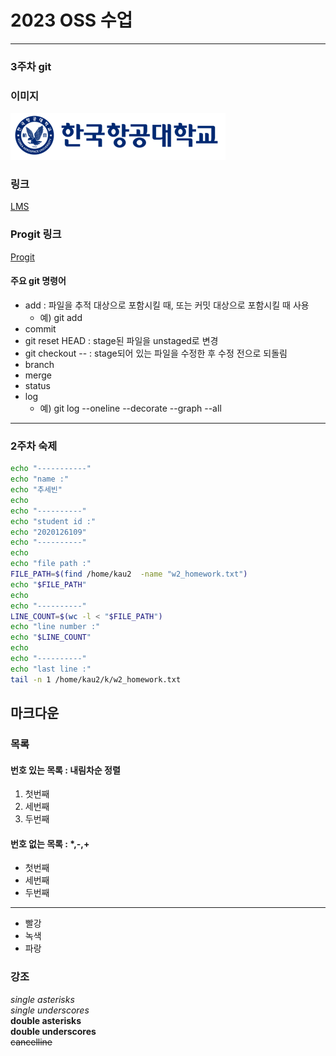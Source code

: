 # 2023 OSS 수업
-----
### 3주차 git


### 이미지
![로고](https://github.com/cobinding/OpenSource-Software-Class/blob/main/w3/%E1%84%85%E1%85%A9%E1%84%80%E1%85%A9.png)

### 링크
[LMS](https://lms.kau.ac.kr/)

### Progit 링크
[Progit](https://git-scm.com/book/ko/v2)

#### 주요 git 명령어
* add : 파일을 추적 대상으로 포함시킬 때, 또는 커밋 대상으로 포함시킬 때 사용
  * 예) git add
* commit
* git reset HEAD : stage된 파일을 unstaged로 변경
* git checkout -- : stage되어 있는 파일을 수정한 후 수정 전으로 되돌림
* branch
* merge
* status
* log
  * 예) git log --oneline --decorate --graph --all
-----
### 2주차 숙제
```bash
echo "-----------"
echo "name :"
echo "추세빈"
echo
echo "----------"
echo "student id :"
echo "2020126109"
echo "----------"
echo
echo "file path :"
FILE_PATH=$(find /home/kau2  -name "w2_homework.txt")
echo "$FILE_PATH"
echo
echo "----------"
LINE_COUNT=$(wc -l < "$FILE_PATH")
echo "line number :"
echo "$LINE_COUNT"
echo
echo "----------"
echo "last line :"
tail -n 1 /home/kau2/k/w2_homework.txt
```
## 마크다운
### 목록


#### 번호 있는 목록 : 내림차순 정렬
1. 첫번째
2. 세번째
3. 두번째

#### 번호 없는 목록 : *,-,+
* 첫번째 
* 세번째
* 두번째
------
* 빨강
 * 녹색
  * 파랑


### 강조
*single asterisks*    
_single underscores_    
**double asterisks**    
__double underscores__    
~~cancelline~~    
  
